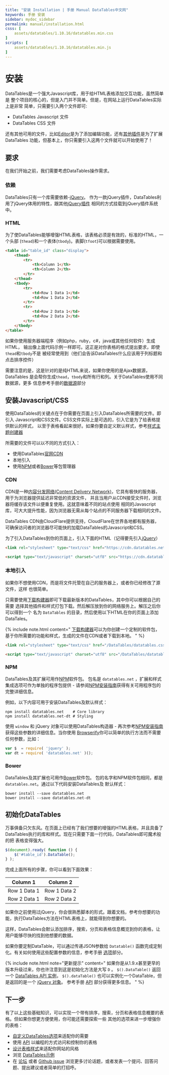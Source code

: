 ```yaml
---
title: "安装 Installation | 手册 Manual DataTables中文网"
keywords: 手册 安装
sidebar: mydoc_sidebar
permalink: manual/installation.html
csss: [
    assets/datatables/1.10.16/datatables.min.css
]
scripts: [
    assets/datatables/1.10.16/datatables.min.js
]
---
```


# 安装

DataTables是一个强大Javascript库，用于给HTML表格添加交互功能，虽然简单是
整个项目的核心的，但是入门并不简单。但是，在网站上运行DataTables实际上是非常
简单，只需要引入两个文件即可:

- DataTables Javascript 文件
- DataTables CSS 文件

还有其他可用的文件，比如[Editor](https://editor.datatables.net/)是为了添加编辑功能，还有[其他插件](https://datatables.net/extras)是为了扩展DataTables
功能，但基本上，你只需要引入这两个文件就可以开始使用了！

## 要求
在我们开始之前，我们需要考虑DataTables操作需求。


### 依赖
DataTables只有一个库需要依赖-[jQuery](https://jquery.com/)。
作为一款jQuery插件，DataTables利用了jQuery体用的特性，跟其他[jQuery插件](https://plugins.jquery.com/)
相同的方式挂载到jQuery插件系统中。

### HTML
为了使DataTables能够增强HTML表格，该表格必须是有效的，标准的HTML，一个头部
(`thead`)和一个表体(`tbody`)。表脚(`tfoot`)可以根据需要使用。

```html
<table id="table_id" class="display">
    <thead>
        <tr>
            <th>Column 1</th>
            <th>Column 2</th>
        </tr>
    </thead>
    <tbody>
        <tr>
            <td>Row 1 Data 1</td>
            <td>Row 1 Data 2</td>
        </tr>
        <tr>
            <td>Row 2 Data 1</td>
            <td>Row 2 Data 2</td>
        </tr>
    </tbody>
</table>
```
如果你使用服务器端程序（例如php，ruby，c#，java或其他任何软件）生成HTML，
输出像上面代码示例一样即可。这正是对你表格的格式提出要求，即使`thead`和`tbody`不是
被经常使用到（他们会告诉DataTables什么应该用于列标题和点击排序控件）

需要注意的是，这是针对的是纯HTML来说，如果你使用的是Ajax数据源，DataTables
是会帮你生成`thead`，`tbody`和所有行和列。关于DataTables使用不同数据源，更多
信息参考手册的[数据源](https://datatables.net/manual/data)部分


## 安装Javascript/CSS

使用DataTables的关键点在于你需要在页面上引入DataTables所需要的文件。即引入
Javascript和CSS文件。CSS文件实际上是可选的，引入它是为了给表格提供默认的样式，
以至于表格看起来很好。如果你要自定义默认样式，参考[样式主题创建器](https://datatables.net/manual/styling/theme-creator)

所需要的文件可以以不同的方式引入：

- 使用DataTables[官网CDN](https://cdn.datatables.net/)
- 本地引入
- 使用[NPM](https://www.npmjs.com/)或者[Bower](http://bower.io/)等包管理器

### CDN

CDN是一种[内容分发网络(Content Delivery Network)](https://en.wikipedia.org/wiki/Content_delivery_network)，它具有极快的服务器，用于为浏览器提供延迟非常低的资源文件，
并且当用户从CDN接受文件时，浏览器将缓存该文件以便重复使用。这就意味着不同的站点使用
相同的Javascript库，可大大提升性能，因为浏览器无需从每个站点的不同服务器下载相同的文件。

DataTables CDN由CloudFlare提供支持，CloudFlare在世界各地都有服务器，
可确保访问者的浏览器尽可能快的加载DataTables的Javascript和CSS。

为了引入DataTables到你的页面上，引入下面的HTML（记得要先引入[jQuery](https://jquery.com/)）

```html
<link rel="stylesheet" type="text/css" href="https://cdn.datatables.net/{{site.dtversion}}/css/jquery.dataTables.css">

<script type="text/javascript" charset="utf8" src="https://cdn.datatables.net/{{site.dtversion}}/js/jquery.dataTables.js"></script>
```

### 本地引入

如果你不想使用CDN，而是将文件托管在自己的服务器上，或者你已经修改了源文件，这样
也很简单。

只需要使用[下载构建器](https://datatables.net/download)即可下载最新版本的DataTables，其中你可以根据自己的需要
选择其他插件和样式打包下载。然后解压放到你的网络服务上。解压之后你可以得到一个
名为 `DataTables` 的目录，然后使用以下HTML在你的页面上添加DataTales。


{% include note.html content="
[下载构建器](https://datatables.net/download)可以为你创建一个定制的软件包，基于你所需要的功能和样式，生成的文件在CDN或者下载到本地。
" %}



```html
<link rel="stylesheet" type="text/css" href="/DataTables/datatables.css">

<script type="text/javascript" charset="utf8" src="/DataTables/datatables.js"></script>
```

### NPM

DataTables及其扩展可用作[NPM](https://www.npmjs.com/)软件包。
包名是 `datatables.net` ，扩展和样式集成选项可作为单独的程序包提供 -
请参阅[NPM安装指南](https://datatables.net/download/npm)获得有关可用程序包的完整详细信息。

例如，以下内容可用于安装DataTables及默认样式：

```npm
npm install datatables.net    # Core library
npm install datatables.net-dt # Styling
```

使用 `window` 和 jQuery 对象可以使用DataTables构造器 - 再次参考[NPM安装指南](https://datatables.net/download/npm)
获得这些参数的详细信息。当你使用 [Browserify](http://browserify.org/)你可以简单的执行方法而不需要任何参数，比如：

```javascript
var $  = require( 'jquery' );
var dt = require( 'datatables.net' )();
```

### Bower
DataTables及其扩展也可用作[Bower](http://bower.io/)软件包。
包的名字和NPM软件包相同，都是 `datatables.net`。通过以下代码安装DataTables及
默认样式：

```npm
bower install --save datatables.net
bower install --save datatables.net-dt
```

## 初始化DataTables

万事俱备只欠东风。在页面上已经有了我们想要的增强的HTML表格，并且具备了
DataTables执行的库和样式。现在只需要下面一行代码，DataTables即可魔术般的把
表格变得强大。

```javascript
$(document).ready( function () {
    $('#table_id').DataTable();
} );
```

完成上面所有的步骤，你可以看到下面效果：

<table id="table_id" class="display">
    <thead>
    <tr>
        <th>Column 1</th>
        <th>Column 2</th>
    </tr>
    </thead>
    <tbody>
    <tr>
        <td>Row 1 Data 1</td>
        <td>Row 1 Data 2</td>
    </tr>
    <tr>
        <td>Row 2 Data 1</td>
        <td>Row 2 Data 2</td>
    </tr>
    </tbody>
</table>

<script>
$(document).ready( function () {
    $('#table_id').DataTable();
} );
</script>

如果你之前使用过jQuery，你会很熟悉脚本的形式。跟着文档，参考你想要的功能，执行DataTables方法在HTML表格上，就能得到你想要的。

这样，DataTables会默认添加排序，搜索，分页和表格信息概览到你的表格，让用户能够尽快的找到他想要的数据。

如果你要定制DataTable，可以通过传递JSON参数给  `Datatable()` 函数完成定制化。有关如何使用这些配置参数的信息，参考手册
[选项](https://datatables.net/manual/options)部分。



{% include note.html note="更新提示" content="
如果你是从1.9.x甚至更早的版本升级过来，你也许注意到这是初始化方法是大写 `D` 。 
`$().DataTable()` 返回一个 [DataTables API 实例](https://datatables.net/reference/type/DataTables.Api)，
`$().dataTable()` 也可以实例化一个DataTable，但是返回的是一个 [jQuery 对象](https://datatables.net/reference/type/jQuery)。
参考手册 [API](https://datatables.net/manual/api) 部分获得更多信息。
" %}



## 下一步

有了以上这些基础知识，可以实现一个带有排序，搜索，分页和表格信息概要的表格。但如果你想更方便使用，你可能还需要探索一些
其他的选项来进一步增强你的表格：

- [自定义DataTables选项](https://datatables.net/manual/options)来适配你的需要
- 使用 [API](https://datatables.net/manual/api) 以编程的方式访问和控制你的表格
- [设计表格样式](https://datatables.net/manual/styling/theme-creator)来适配你网站的风格
- 浏览 [DataTables示例](https://datatables.net/examples) 
- 在 [论坛](https://datatables.net/forums) 或者 [Github issue](https://github.com/ssy341/datatables-cn/issues) 浏览更多讨论话题，或者发表一个提问、回答问题、提出建议或者简单的打招呼。
